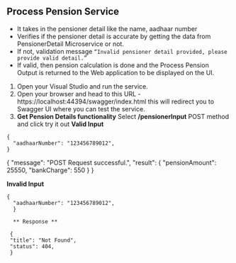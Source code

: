 ##  Process Pension Service
* It takes in the pensioner detail like the name, aadhaar number
* Verifies if the pensioner detail is accurate by getting the data from PensionerDetail Microservice or not. 
* If not, validation message `“Invalid pensioner detail provided, please provide valid detail.”`
* If valid, then pension calculation is done and the Process Pension Output  is returned to the Web application to be displayed on the UI.


1. Open your Visual Studio and run the service.
2. Open your browser and head to this URL - https://localhost:44394/swagger/index.html this will redirect you to Swagger UI where you can test the service.
3. **Get Pension Details functionality**
Select **/pensionerInput** POST method and click try it out
**Valid Input**

```
{
  "aadhaarNumber": "123456789012",
}
```

{
    "message": "POST Request successful.",
    "result": {
        "pensionAmount": 25550,
        "bankCharge": 550
    }
}

**Invalid Input**

```
{
  "aadhaarNumber": "123456789012",
  }
  
  ** Response **
  
 { 
 "title": "Not Found",
 "status": 404,
 }
 
